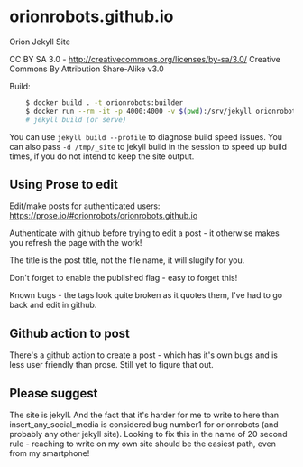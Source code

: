 # orionrobots.github.io

Orion Jekyll Site

CC BY SA 3.0 - <http://creativecommons.org/licenses/by-sa/3.0/>
Creative Commons By Attribution Share-Alike v3.0

Build:

```bash
    $ docker build . -t orionrobots:builder
    $ docker run --rm -it -p 4000:4000 -v $(pwd):/srv/jekyll orionrobots:builder bash
    # jekyll build (or serve)
```

You can use `jekyll build --profile` to diagnose build speed issues.
You can also pass `-d /tmp/_site` to jekyll build in the session to speed up build times, if you do not intend to keep the site output.

## Using Prose to edit

Edit/make posts for authenticated users: https://prose.io/#orionrobots/orionrobots.github.io

Authenticate with github before trying to edit a post - it otherwise makes you refresh the page with the work!

The title is the post title, not the file name, it will slugify for you.

Don't forget to enable the published flag - easy to forget this!

Known bugs - the tags look quite broken as it quotes them, I've had to go back and edit in github.

## Github action to post

There's a github action to create a post - which has it's own bugs and is less user friendly than prose. Still yet to figure that out.

## Please suggest

The site is jekyll. And the fact that it's harder for me to write to here than insert_any_social_media is considered bug number1 for orionrobots (and probably any other jekyll site). Looking to fix this in the name of 20 second rule - reaching to write on my own site should be the easiest path, even from my smartphone!
